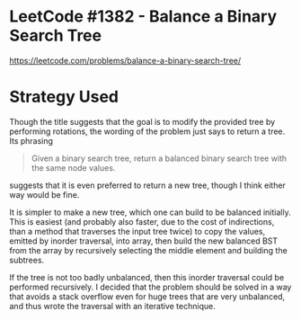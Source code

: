 # LeetCode #1382 - Balance a Binary Search Tree

https://leetcode.com/problems/balance-a-binary-search-tree/

# Strategy Used

Though the title suggests that the goal is to modify the provided tree by performing rotations, the wording of the problem just says to return a tree. Its phrasing

> Given a binary search tree, return a balanced binary search tree with the same node values.

suggests that it is even preferred to return a new tree, though I think either way would be fine.

It is simpler to make a new tree, which one can build to be balanced initially. This is easiest (and probably also faster, due to the cost of indirections, than a method that traverses the input tree twice) to copy the values, emitted by inorder traversal, into array, then build the new balanced BST from the array by recursively selecting the middle element and building the subtrees.

If the tree is not too badly unbalanced, then this inorder traversal could be performed recursively. I decided that the problem should be solved in a way that avoids a stack overflow even for huge trees that are very unbalanced, and thus wrote the traversal with an iterative technique.
